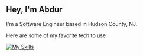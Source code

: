 Hey, I'm Abdur
---

I'm a Software Engineer based in Hudson County, NJ. 

Here are some of my favorite tech to use

[![My Skills](https://skillicons.dev/icons?i=kotlin,py,svelte,tailwind,godot,docker,androidstudio,blender)](https://skillicons.dev)
